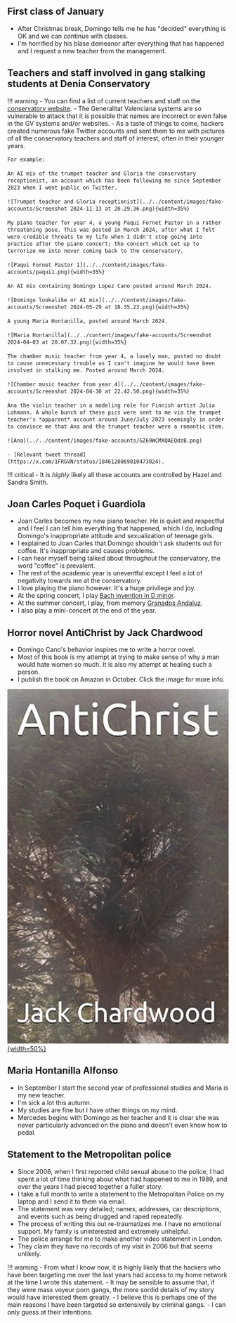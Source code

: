 ## First class of January

- After Christmas break, Domingo tells me he has "decided" everything is OK and we can continue with classes.
- I'm horrified by his blase demeanor after everything that has happened and I request a new teacher from the management.

## Teachers and staff involved in gang stalking students at Denia Conservatory

!!! warning
    - You can find a list of current teachers and staff on the [conservatory website](https://portal.edu.gva.es/conservatoriDénia/es/inici/).
    - The Generalitat Valenciana systems are so vulnerable to attack that it is possible that names are incorrect or even false in the GV systems and/or websites.
    - As a taste of things to come, hackers created numerous fake Twitter accounts and sent them to me with pictures of all the conservatory teachers and staff of interest, often in their younger years. 
    
    For example:
    
    An AI mix of the trumpet teacher and Gloria the conservatory receptionist, an account which has been following me since September 2023 when I went public on Twitter.

    ![Trumpet teacher and Gloria receptionist](../../content/images/fake-accounts/Screenshot 2024-11-13 at 20.29.36.png){width=35%}

    My piano teacher for year 4, a young Paqui Fornet Pastor in a rather threatening pose. This was posted in March 2024, after what I felt were credible threats to my life when I didn't stop going into practice after the piano concert; the concert which set up to terrorize me into never coming back to the conservatory.

    ![Paqui Fornet Pastor 1](../../content/images/fake-accounts/paqui1.png){width=35%}
 
    An AI mix containing Domingo Lopez Cano posted around March 2024.

    ![Domingo lookalike or AI mix](../../content/images/fake-accounts/Screenshot 2024-05-29 at 18.35.23.png){width=35%}

    A young Maria Hontanilla, posted around March 2024.

    ![Maria Hontanilla](../../content/images/fake-accounts/Screenshot 2024-04-03 at 20.07.32.png){width=35%}

    The chamber music teacher from year 4, a lovely man, posted no doubt to cause unnecessary trouble as I can't imagine he would have been involved in stalking me. Posted around March 2024.

    ![Chamber music teacher from year 4](../../content/images/fake-accounts/Screenshot 2024-04-30 at 22.42.50.png){width=35%}

    Ana the violin teacher in a modeling role for Finnish artist Julia Lohmann. A whole bunch of these pics were sent to me via the trumpet teacher's *apparent* account around June/July 2023 seemingly in order to convince me that Ana and the trumpet teacher were a romantic item.

    ![Ana](../../content/images/fake-accounts/GZ69WCMXQAEQdzB.png)

    - [Relevant tweet thread](https://x.com/1FRGVN/status/1846120069010473024).

!!! critical
    - It is *highly* likely all these accounts are controlled by Hazel and Sandra Smith.

## Joan Carles Poquet i Guardiola

- Joan Carles becomes my new piano teacher. He is quiet and respectful and I feel I can tell him everything that happened, which I do, including Domingo's inappropriate attitude and sexualization of teenage girls.
- I explained to Joan Carles that Domingo shouldn't ask students out for coffee. It's inappropriate and causes problems.
- I can hear myself being talked about throughout the conservatory, the word "coffee" is prevalent.
- The rest of the academic year is uneventful except I feel a lot of negativity towards me at the conservatory.
- I love playing the piano however. It's a huge privilege and joy.
- At the spring concert, I play [Bach invention in D minor](https://drive.google.com/file/d/1Trs8Nh-PmpUj0D7NT2JqxjEZITuMw1Zj/view?usp=drive_link).
- At the summer concert, I play, from memory [Granados Andaluz](https://drive.google.com/file/d/1fUYOFNUYwoI4sSeFwFud5XpisiUU47zl/view?usp=drive_link).
- I also play a mini-concert at the end of the year.

## Horror novel AntiChrist by Jack Chardwood

- Domingo Cano's behavior inspires me to write a horror novel.
- Most of this book is my attempt at trying to make sense of why a man would hate women so much. It is also my attempt at healing such a person.
- I publish the book on Amazon in October. Click the image for more info.

[![AntiChrist](../../content/images/antichrist.png){width=50%}](https://www.amazon.com/AntiChrist-Jack-Chardwood-ebook/dp/B0167HVL2K/)

## Maria Hontanilla Alfonso

- In September I start the second year of professional studies and Maria is my new teacher.
- I'm sick a lot this autumn.
- My studies are fine but I have other things on my mind.
- Mercedes begins with Domingo as her teacher and it is clear she was never particularly advanced on the piano and doesn't even know how to pedal.

## Statement to the Metropolitan police

- Since 2006, when I first reported child sexual abuse to the police, I had spent a lot of time thinking about what had happened to me in 1989, and over the years I had pieced together a fuller story.
- I take a full month to write a statement to the Metropolitan Police on my laptop and I send it to them via email.
- The statement was very detailed; names, addresses, car descriptions, and events such as being drugged and raped repeatedly.
- The process of writing this out re-traumatizes me. I have no emotional support. My family is uninterested and extremely unhelpful.
- The police arrange for me to make another video statement in London.
- They claim they have no records of my visit in 2006 but that seems unlikely.

!!! warning
    - From what I know now, it is highly likely that the hackers who have been targeting me over the last years had access to my home network at the time I wrote this statement.
    - It may be sensible to assume that, if they were mass voyeur porn gangs, the more sordid details of my story would have interested them greatly.
    - I believe this is perhaps one of the main reasons I have been targeted so extensively by criminal gangs.
    - I can only guess at their intentions.
